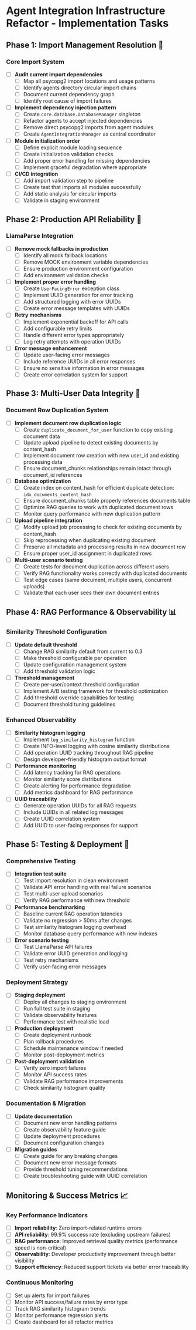 # Agent Integration Infrastructure Refactor - Implementation Tasks

## Phase 1: Import Management Resolution 🔧

### Core Import System
- [ ] **Audit current import dependencies**
  - [ ] Map all psycopg2 import locations and usage patterns
  - [ ] Identify agents directory circular import chains
  - [ ] Document current dependency graph
  - [ ] Identify root cause of import failures

- [ ] **Implement dependency injection pattern**
  - [ ] Create `core.database.DatabaseManager` singleton
  - [ ] Refactor agents to accept injected dependencies
  - [ ] Remove direct psycopg2 imports from agent modules
  - [ ] Create `AgentIntegrationManager` as central coordinator

- [ ] **Module initialization order**
  - [ ] Define explicit module loading sequence
  - [ ] Create initialization validation checks
  - [ ] Add proper error handling for missing dependencies
  - [ ] Implement graceful degradation where appropriate

- [ ] **CI/CD integration**
  - [ ] Add import validation step to pipeline
  - [ ] Create test that imports all modules successfully
  - [ ] Add static analysis for circular imports
  - [ ] Validate in staging environment

## Phase 2: Production API Reliability 🚀

### LlamaParse Integration
- [ ] **Remove mock fallbacks in production**
  - [ ] Identify all mock fallback locations
  - [ ] Remove MOCK environment variable dependencies
  - [ ] Ensure production environment configuration
  - [ ] Add environment validation checks

- [ ] **Implement proper error handling**
  - [ ] Create `UserFacingError` exception class
  - [ ] Implement UUID generation for error tracking
  - [ ] Add structured logging with error UUIDs
  - [ ] Create error message templates with UUIDs

- [ ] **Retry mechanisms**
  - [ ] Implement exponential backoff for API calls
  - [ ] Add configurable retry limits
  - [ ] Handle different error types appropriately
  - [ ] Log retry attempts with operation UUIDs

- [ ] **Error message enhancement**
  - [ ] Update user-facing error messages
  - [ ] Include reference UUIDs in all error responses
  - [ ] Ensure no sensitive information in error messages
  - [ ] Create error correlation system for support

## Phase 3: Multi-User Data Integrity 👥

### Document Row Duplication System
- [ ] **Implement document row duplication logic**
  - [ ] Create `duplicate_document_for_user` function to copy existing document data
  - [ ] Update upload pipeline to detect existing documents by content_hash
  - [ ] Implement document row creation with new user_id and existing processing data
  - [ ] Ensure document_chunks relationships remain intact through document_id references

- [ ] **Database optimization**
  - [ ] Create index on content_hash for efficient duplicate detection: `idx_documents_content_hash`
  - [ ] Ensure document_chunks table properly references documents table
  - [ ] Optimize RAG queries to work with duplicated document rows
  - [ ] Monitor query performance with new duplication pattern

- [ ] **Upload pipeline integration**
  - [ ] Modify upload job processing to check for existing documents by content_hash
  - [ ] Skip reprocessing when duplicating existing document
  - [ ] Preserve all metadata and processing results in new document row
  - [ ] Ensure proper user_id assignment in duplicated rows

- [ ] **Multi-user scenario testing**
  - [ ] Create tests for document duplication across different users
  - [ ] Verify RAG functionality works correctly with duplicated documents
  - [ ] Test edge cases (same document, multiple users, concurrent uploads)
  - [ ] Validate that each user sees their own document entries

## Phase 4: RAG Performance & Observability 📊

### Similarity Threshold Configuration
- [ ] **Update default threshold**
  - [ ] Change RAG similarity default from current to 0.3
  - [ ] Make threshold configurable per operation
  - [ ] Update configuration management system
  - [ ] Add threshold validation logic

- [ ] **Threshold management**
  - [ ] Create per-user/context threshold configuration
  - [ ] Implement A/B testing framework for threshold optimization
  - [ ] Add threshold override capabilities for testing
  - [ ] Document threshold tuning guidelines

### Enhanced Observability
- [ ] **Similarity histogram logging**
  - [ ] Implement `log_similarity_histogram` function
  - [ ] Create INFO-level logging with cosine similarity distributions
  - [ ] Add operation UUID tracking throughout RAG pipeline
  - [ ] Design developer-friendly histogram output format

- [ ] **Performance monitoring**
  - [ ] Add latency tracking for RAG operations
  - [ ] Monitor similarity score distributions
  - [ ] Create alerting for performance degradation
  - [ ] Add metrics dashboard for RAG performance

- [ ] **UUID traceability**
  - [ ] Generate operation UUIDs for all RAG requests
  - [ ] Include UUIDs in all related log messages
  - [ ] Create UUID correlation system
  - [ ] Add UUID to user-facing responses for support

## Phase 5: Testing & Deployment 🧪

### Comprehensive Testing
- [ ] **Integration test suite**
  - [ ] Test import resolution in clean environment
  - [ ] Validate API error handling with real failure scenarios
  - [ ] Test multi-user upload scenarios
  - [ ] Verify RAG performance with new threshold

- [ ] **Performance benchmarking**
  - [ ] Baseline current RAG operation latencies
  - [ ] Validate no regression > 50ms after changes
  - [ ] Test similarity histogram logging overhead
  - [ ] Monitor database query performance with new indexes

- [ ] **Error scenario testing**
  - [ ] Test LlamaParse API failures
  - [ ] Validate error UUID generation and logging
  - [ ] Test retry mechanisms
  - [ ] Verify user-facing error messages

### Deployment Strategy
- [ ] **Staging deployment**
  - [ ] Deploy all changes to staging environment
  - [ ] Run full test suite in staging
  - [ ] Validate observability features
  - [ ] Performance test with realistic load

- [ ] **Production deployment**
  - [ ] Create deployment runbook
  - [ ] Plan rollback procedures
  - [ ] Schedule maintenance window if needed
  - [ ] Monitor post-deployment metrics

- [ ] **Post-deployment validation**
  - [ ] Verify zero import failures
  - [ ] Monitor API success rates
  - [ ] Validate RAG performance improvements
  - [ ] Check similarity histogram quality

### Documentation & Migration
- [ ] **Update documentation**
  - [ ] Document new error handling patterns
  - [ ] Create observability feature guide
  - [ ] Update deployment procedures
  - [ ] Document configuration changes

- [ ] **Migration guides**
  - [ ] Create guide for any breaking changes
  - [ ] Document new error message formats
  - [ ] Provide threshold tuning recommendations
  - [ ] Create troubleshooting guide with UUID correlation

## Monitoring & Success Metrics 📈

### Key Performance Indicators
- [ ] **Import reliability**: Zero import-related runtime errors
- [ ] **API reliability**: 99.9% success rate (excluding upstream failures)
- [ ] **RAG performance**: Improved retrieval quality metrics (performance speed is non-critical)
- [ ] **Observability**: Developer productivity improvement through better visibility
- [ ] **Support efficiency**: Reduced support tickets via better error traceability

### Continuous Monitoring
- [ ] Set up alerts for import failures
- [ ] Monitor API success/failure rates by error type
- [ ] Track RAG similarity histogram trends
- [ ] Monitor performance regression alerts
- [ ] Create dashboard for all refactor metrics